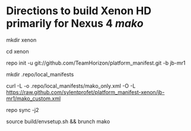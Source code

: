 Directions to build Xenon HD primarily for Nexus 4 *mako*
===========

mkdir xenon

cd xenon

repo init -u git://github.com/TeamHorizon/platform_manifest.git -b jb-mr1

mkdir .repo/local_manifests

curl -L -o .repo/local_manifests/mako_only.xml -O -L https://raw.github.com/sylentprofet/platform_manifest-xenon/jb-mr1/mako_custom.xml

repo sync -j2

source build/envsetup.sh && brunch mako


